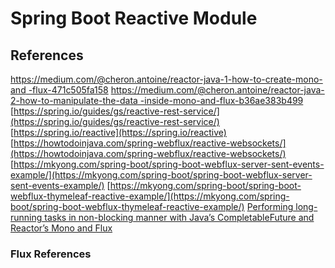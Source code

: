 # Spring Boot Reactive Module

## References
[https://medium.com/@cheron.antoine/reactor-java-1-how-to-create-mono-and
-flux-471c505fa158](https://medium.com/@cheron.antoine/reactor-java-1-how-to-create-mono-and-flux-471c505fa158)
[https://medium.com/@cheron.antoine/reactor-java-2-how-to-manipulate-the-data
-inside-mono-and-flux-b36ae383b499](https://medium.com/@cheron.antoine/reactor-java-2-how-to-manipulate-the-data-inside-mono-and-flux-b36ae383b499)
[https://spring.io/guides/gs/reactive-rest-service/](https://spring.io/guides/gs/reactive-rest-service/)
[https://spring.io/reactive](https://spring.io/reactive)
[https://howtodoinjava.com/spring-webflux/reactive-websockets/](https://howtodoinjava.com/spring-webflux/reactive-websockets/)
[https://mkyong.com/spring-boot/spring-boot-webflux-server-sent-events-example/](https://mkyong.com/spring-boot/spring-boot-webflux-server-sent-events-example/)
[https://mkyong.com/spring-boot/spring-boot-webflux-thymeleaf-reactive-example/](https://mkyong.com/spring-boot/spring-boot-webflux-thymeleaf-reactive-example/)
[Performing long-running tasks in non-blocking manner with Java’s CompletableFuture and Reactor’s Mono and Flux](https://olegvaraksin.medium.com/performing-long-running-tasks-in-non-blocking-manner-with-javas-completablefuture-and-reactor-s-e647cbd8885b)
### Flux References
